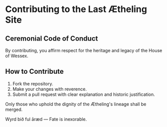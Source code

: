 # Contributing to the Last Ætheling Site

## Ceremonial Code of Conduct
By contributing, you affirm respect for the heritage and legacy of the House of Wessex.

## How to Contribute
1. Fork the repository.
2. Make your changes with reverence.
3. Submit a pull request with clear explanation and historic justification.

Only those who uphold the dignity of the Ætheling's lineage shall be merged.

Wyrd bið ful āræd — Fate is inexorable.
